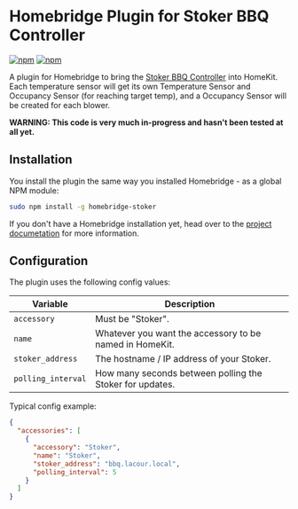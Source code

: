 # Homebridge Plugin for Stoker BBQ Controller 
[![npm](https://img.shields.io/npm/v/homebridge-stoker.svg)](https://www.npmjs.com/package/homebridge-stoker)
[![npm](https://img.shields.io/npm/dt/homebridge-stoker.svg)](https://www.npmjs.com/package/homebridge-stoker)

A plugin for Homebridge to bring the [Stoker BBQ
Controller](https://rocksbarbque.com) into HomeKit. Each temperature sensor will
get its own Temperature Sensor and Occupancy Sensor (for reaching target temp),
and a Occupancy Sensor will be created for each blower.

**WARNING: This code is very much in-progress and hasn't been tested at all
yet.**

## Installation

You install the plugin the same way you installed Homebridge - as a global NPM
module:

```bash
sudo npm install -g homebridge-stoker
```

If you don't have a Homebridge installation yet, head over to the [project
documetation](https://github.com/nfarina/homebridge) for more information.

## Configuration

The plugin uses the following config values:

Variable | Description
-------- | -----------
`accessory` | Must be "Stoker".
`name` | Whatever you want the accessory to be named in HomeKit.
`stoker_address` | The hostname / IP address of your Stoker.
`polling_interval` | How many seconds between polling the Stoker for updates.

Typical config example:
```json
{
  "accessories": [
    {
      "accessory": "Stoker",
      "name": "Stoker",
      "stoker_address": "bbq.lacour.local",
      "polling_interval": 5
    }
  ]
}
```
